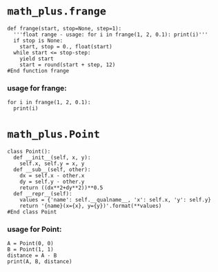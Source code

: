 # ```math_plus.frange```

```pyhton
def frange(start, stop=None, step=1):
  '''float range - usage: for i in frange(1, 2, 0.1): print(i)'''
  if stop is None:
    start, stop = 0., float(start)
  while start <= stop-step:
    yield start
    start = round(start + step, 12)
#End function frange
```
### usage for frange:
```pyhton
for i in frange(1, 2, 0.1):
  print(i)
```


# ```math_plus.Point```

```pyhton
class Point():
  def __init__(self, x, y):
    self.x, self.y = x, y
  def __sub__(self, other):
    dx = self.x - other.x
    dy = self.y - other.y
    return ((dx**2+dy**2))**0.5
  def __repr__(self):
    values = {'name': self.__qualname__, 'x': self.x, 'y': self.y}
    return '{name}(x={x}, y={y})'.format(**values)
#End class Point 
```

### usage for Point:
```pyhton
A = Point(0, 0)
B = Point(1, 1)
distance = A - B
print(A, B, distance)
```
